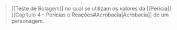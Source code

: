 > [[Teste de Rolagem]] no qual se utilizam os valores da [[Perícia]] [[Capítulo 4 - Perícias e Reações#Acrobacia|Acrobacia]] de um personagem.